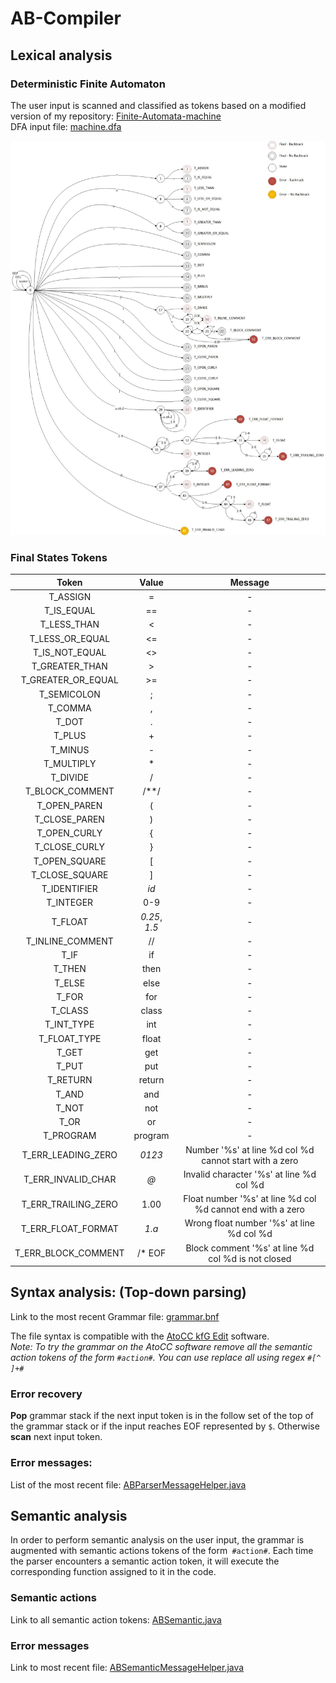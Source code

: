 # AB-Compiler

## Lexical analysis

### Deterministic Finite Automaton
The user input is scanned and classified as tokens based on a modified version of my repository: <a href="https://github.com/amirbawab/Finite-Automata-machine-simulator">Finite-Automata-machine</a> <br/>
DFA input file: <a href="https://github.com/amirbawab/AB-Compiler/blob/master/src/main/resources/scanner/machine.dfa">machine.dfa</a>

<img src="https://github.com/amirbawab/AB-Compiler/blob/master/src/main/resources/images/dfa/DFA.jpg"/>

### Final States Tokens

|         Token         |       Value       | Message |
|:---------------------:|:-----------------:|:-----------------:|
|        T_ASSIGN       |         =         | - |
|        T_IS_EQUAL     |         ==        | - |
|       T_LESS_THAN     |         <         | - |
|     T_LESS_OR_EQUAL   |         <=        | - |
|      T_IS_NOT_EQUAL   |         <>        | - |
|      T_GREATER_THAN   |         >         | - |
|    T_GREATER_OR_EQUAL |         >=        | - |
|       T_SEMICOLON     |         ;         | - |
|         T_COMMA       |         ,         | - |
|          T_DOT        |         .         | - |
|          T_PLUS       |         +         | - |
|         T_MINUS       |         -         | - |
|        T_MULTIPLY     |         *         | - |
|         T_DIVIDE      |         /         | - |
|     T_BLOCK_COMMENT   |        /**/       | - |
|       T_OPEN_PAREN    |         (         | - |
|      T_CLOSE_PAREN    |         )         | - |
|       T_OPEN_CURLY    |         {         | - |
|      T_CLOSE_CURLY    |         }         | - |
|      T_OPEN_SQUARE    |         [         | - |
|      T_CLOSE_SQUARE   |         ]         | - |
|       T_IDENTIFIER    |        *id*       | - |
|        T_INTEGER      |        0-9        | - |
|         T_FLOAT       |   *0.25*,  *1.5*  | - |
|     T_INLINE_COMMENT  |         //        | - |
|           T_IF        |         if        | - |
|          T_THEN       |        then       | - |
|          T_ELSE       |        else       | - |
|          T_FOR        |        for        | - |
|         T_CLASS       |       class       | - |
|        T_INT_TYPE     |        int        | - |
|       T_FLOAT_TYPE    |       float       | - |
|          T_GET        |        get        | - |
|          T_PUT        |        put        | - |
|         T_RETURN      |       return      | - |
|          T_AND        |        and        | - |
|          T_NOT        |        not        | - |
|           T_OR        |         or        | - |
|        T_PROGRAM      |      program      | - |
|    T_ERR_LEADING_ZERO |       *0123*      | Number '%s' at line %d col %d cannot start with a zero |
|    T_ERR_INVALID_CHAR |        *@*        | Invalid character '%s' at line %d col %d |
|   T_ERR_TRAILING_ZERO |        1.00       | Float number '%s' at line %d col %d cannot end with a zero |
|    T_ERR_FLOAT_FORMAT |       *1.a*       | Wrong float number '%s' at line %d col %d |
|   T_ERR_BLOCK_COMMENT |       /* EOF      | Block comment '%s' at line %d col %d is not closed |


## Syntax analysis: (Top-down parsing)

Link to the most recent Grammar file:
<a href="https://github.com/amirbawab/AB-Compiler/blob/master/src/main/resources/parser/grammar.bnf">grammar.bnf</a>

The file syntax is compatible with the <a href="http://atocc.de/cgi-bin/atocc/site.cgi?lang=en&site=main">AtoCC kfG Edit</a> software.<br/>
*Note: To try the grammar on the AtoCC software remove all the semantic action tokens of the form `#action#`. You can use replace all using
regex `#[^ ]+#`*

### Error recovery

**Pop** grammar stack if the next input token is in the follow set of the top of the grammar stack or if the input reaches EOF represented by `$`. 
Otherwise **scan** next input token.

### Error messages:

List of the most recent file:
<a href="https://github.com/amirbawab/AB-Compiler/blob/master/src/main/java/parser/helper/ABParserMessageHelper.java">ABParserMessageHelper.java</a>

## Semantic analysis

In order to perform semantic analysis on the user input, the grammar is augmented with semantic actions tokens of the form` #action#`. Each time the parser encounters a semantic action token, it will execute the corresponding function assigned to it in the code.

### Semantic actions
Link to all semantic action tokens:
<a href="https://github.com/amirbawab/AB-Compiler/blob/master/src/main/java/semantic/ABSemantic.java#L44">ABSemantic.java</a>
<br/>

### Error messages
Link to most recent file: 
<a href="https://github.com/amirbawab/AB-Compiler/blob/master/src/main/java/semantic/helper/ABSemanticMessageHelper.java">ABSemanticMessageHelper.java</a>
